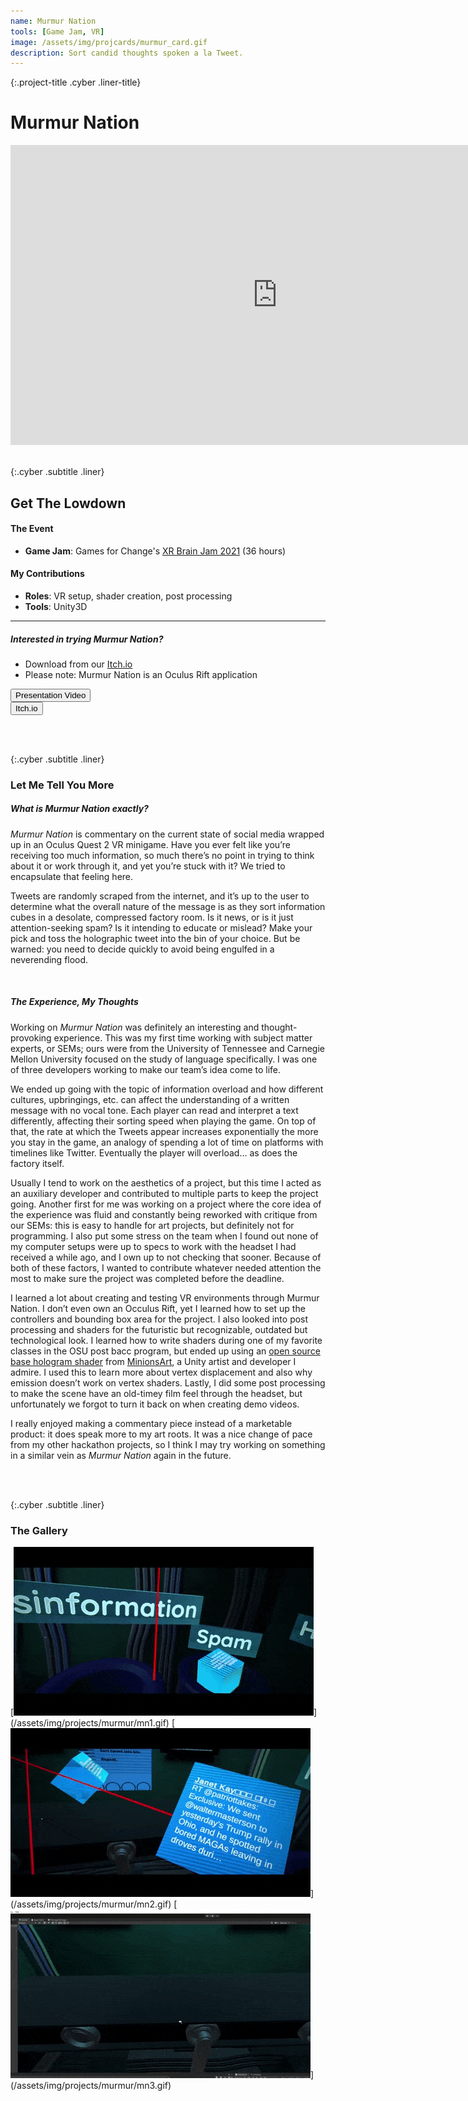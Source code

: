 ```yaml
---
name: Murmur Nation
tools: [Game Jam, VR]
image: /assets/img/projcards/murmur_card.gif
description: Sort candid thoughts spoken a la Tweet.
---
```


{:.project-title .cyber .liner-title}
# Murmur Nation

<div class="flex-container">
    <div class="flex-child vertical-center m-iframe-container">
        <iframe width="854" height="480" class="pixel-div-enclose" src="https://www.youtube.com/embed/_EYNkPItX-c" title="YouTube video player" frameborder="0" allow="accelerometer; autoplay; clipboard-write; encrypted-media; gyroscope; picture-in-picture" allowfullscreen></iframe>
    </div>
</div>

<br>

{:.cyber .subtitle .liner}
## Get The Lowdown
<div class="pixel-div">
    <h4 class="cyber info-subtitle">The Event</h4>
    <ul>
        <li><strong>Game Jam</strong>: Games for Change's <a href="https://itch.io/jam/xr-brain-jam/rate/1104487">XR Brain Jam 2021</a> (36 hours)</li>
    </ul>
    <h4 class="cyber info-subtitle">My Contributions</h4>
    <ul>
        <li><strong>Roles</strong>: VR setup, shader creation, post processing</li>
        <li><strong>Tools</strong>: Unity3D</li>
    </ul>
    <hr class="inner-hr">
    <h5 class="cyber info-subtitle">Interested in trying Murmur Nation?</h5>
    <ul>
        <li>Download from our <a href="https://itch.io/jam/xr-brain-jam/rate/1104487">Itch.io</a></li>
        <li>Please note: Murmur Nation is an Oculus Rift application</li>
    </ul>
</div>

<div class="flex-container">
    <div class="flex-child vertical-center">
        <a class="no-underline" href="https://www.youtube.com/watch?v=shToU-18rn0">
            <button class="btn m-btn">
            <span class="btn__content">Presentation Video</span>
            <span class="btn__glitch"></span>
            </button>
        </a>
    </div>
    <div class="flex-child vertical-center">
        <a class="no-underline" href="https://xrbrain.itch.io/murmur-nation">
            <button class="btn m-btn">
            <span class="btn__content">Itch.io</span>
            <span class="btn__glitch"></span>
            </button>
        </a>
    </div>
</div>

<br><br>

{:.cyber .subtitle .liner}
### Let Me Tell You More
<div class="pixel-div pixel-div-exp">
<h5 class="cyber info-subtitle">What is Murmur Nation exactly?</h5>
<p>
<em>Murmur Nation</em> is commentary on the current state of social media wrapped up in an Oculus Quest 2 VR minigame. Have you ever felt like you’re receiving too much information, so much there’s no point in trying to think about it or work through it, and yet you’re stuck with it? We tried to encapsulate that feeling here.
</p>
<p>
Tweets are randomly scraped from the internet, and it’s up to the user to determine what the overall nature of the message is as they sort information cubes in a desolate, compressed factory room. Is it news, or is it just attention-seeking spam? Is it intending to educate or mislead? Make your pick and toss the holographic tweet into the bin of your choice. But be warned: you need to decide quickly to avoid being engulfed in a neverending flood.
</p>
<br>
<h5 class="cyber info-subtitle">The Experience, My Thoughts</h5>
<p>
Working on <em>Murmur Nation</em> was definitely an interesting and thought-provoking experience. This was my first time working with subject matter experts, or SEMs; ours were from the University of Tennessee and Carnegie Mellon University focused on the study of language specifically. I was one of three developers working to make our team’s idea come to life.
</p>
<p>
We ended up going with the topic of information overload and how different cultures, upbringings, etc. can affect the understanding of a written message with no vocal tone. Each player can read and interpret a text differently, affecting their sorting speed when playing the game. On top of that, the rate at which the Tweets appear increases exponentially the more you stay in the game, an analogy of spending a lot of time on platforms with timelines like Twitter. Eventually the player will overload… as does the factory itself.
</p>
<p>
Usually I tend to work on the aesthetics of a project, but this time I acted as an auxiliary developer and contributed to multiple parts to keep the project going. Another first for me was working on a project where the core idea of the experience was fluid and constantly being reworked with critique from our SEMs: this is easy to handle for art projects, but definitely not for programming. I also put some stress on the team when I found out none of my computer setups were up to specs to work with the headset I had received a while ago, and I own up to not checking that sooner. Because of both of these factors, I wanted to contribute whatever needed attention the most to make sure the project was completed before the deadline.
</p>
<p>
I learned a lot about creating and testing VR environments through Murmur Nation. I don’t even own an Occulus Rift, yet I learned how to set up the controllers and bounding box area for the project. I also looked into post processing and shaders for the futuristic but recognizable, outdated but technological look. I learned how to write shaders during one of my favorite classes in the OSU post bacc program, but ended up using an <a href="https://www.patreon.com/posts/13974634">open source base hologram shader</a> from <a href="https://twitter.com/minionsart">MinionsArt</a>, a Unity artist and developer I admire. I used this to learn more about vertex displacement and also why emission doesn’t work on vertex shaders. Lastly, I did some post processing to make the scene have an old-timey film feel through the headset, but unfortunately we forgot to turn it back on when creating demo videos.
</p>
<p>
I really enjoyed making a commentary piece instead of a marketable product: it does speak more to my art roots. It was a nice change of pace from my other hackathon projects, so I think I may try working on something in a similar vein as <em>Murmur Nation</em> again in the future.
</p>
</div>

<br><br>

{:.cyber .subtitle .liner}
### The Gallery
<div class="pixel-div pixel-div-gallery" markdown="1">
[<img src="/assets/img/projects/murmur/mn1.gif">](/assets/img/projects/murmur/mn1.gif)
[<img src="/assets/img/projects/murmur/mn2.gif">](/assets/img/projects/murmur/mn2.gif)
[<img src="/assets/img/projects/murmur/mn3.gif">](/assets/img/projects/murmur/mn3.gif)
</div>
<br>